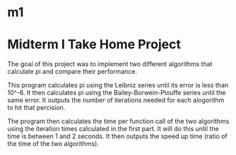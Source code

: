 # m1
# Midterm I Take Home Project
The goal of this project was to implement two different algorithms that calculate pi and compare their performance.

This program calculates pi using the Leibniz series until its error is less than 10^-6. It then calculates pi using the Bailey-Borwein-Plouffe series until the same error. It outputs the number of iterations needed for each alogorithm to hit that percision.

The program then calculates the time per function call of the two algorithms using the iteration times calculated in the first part. It will do this until the time is between 1 and 2 seconds. It then outputs the speed up time (ratio of the time of the two algorithms). 
